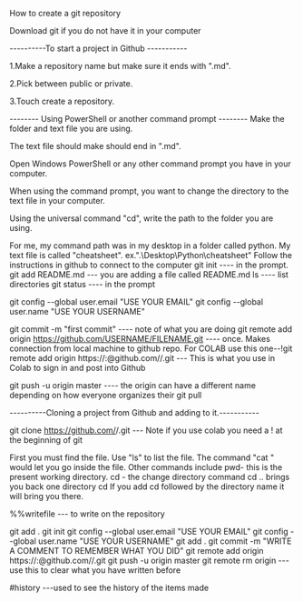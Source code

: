 How to create a git repository

Download git if you do not have it in your computer

----------To start a project in Github -----------

1.Make a repository name but make sure it ends with ".md".

2.Pick between public or private.

3.Touch create a repository.


-------- Using PowerShell or another command prompt --------
Make the folder and text file you are using.

The text file should make should end in ".md".

Open Windows PowerShell or any other command prompt you have in your computer.

When using the command prompt, you want to change the directory to the text file in your computer.

Using the universal command "cd", write the path to the folder you are using.

For me, my command path was in my desktop in a folder called python. My text file is called "cheatsheet". ex.".\Desktop\Python\cheatsheet\"
Follow the instructions in github to connect to the computer
git init  ----  in the prompt.
git add README.md --- you are adding a file called README.md
ls  ---- list directories
git status ---- in the prompt

git config --global user.email "USE YOUR EMAIL"
git config --global user.name "USE YOUR USERNAME"

git commit -m "first commit" ---- note of what you are doing
git remote add origin https://github.com/USERNAME/FILENAME.git   ---- once. Makes connection from local machine to github repo.
For COLAB use this one--!git remote add origin https://<UserName>:<Password>@github.com/<UserName>/<Name-Repository>.git  --- This is what you use in Colab to sign in and post into Github

git push -u origin master ---- the origin can have a different name depending on how everyone organizes their
git pull

----------Cloning a project from Github and adding to it.-----------

git clone https://github.com/<username>/<name-of-repository>.git  --- Note if you use colab you need a ! at the beginning of git

First you must find the file. Use "ls" to list the file. The command "cat <filename>" would let you go inside the file.
Other commands include pwd- this is the present working directory.
cd - the change directory command
cd .. brings you back one directory
cd <nameofthedirectory> If you add cd followed by the directory name it will bring you there.

%%writefile <FileName> --- to write on the repository

git add .
git init
git config --global user.email "USE YOUR EMAIL"
git config --global user.name "USE YOUR USERNAME"
git add .
git commit -m "WRITE A COMMENT TO REMEMBER WHAT YOU DID"
git remote add origin https://<UserName>:<Password>@github.com/<UserName>/<Name-Repository>.git
git push -u origin master
git remote rm origin --- use this to clear what you have written before


#history ---used to see the history of the items made
